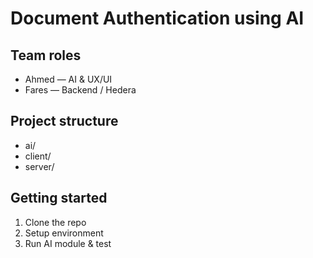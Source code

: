 # Document Authentication using AI

## Team roles
- Ahmed — AI & UX/UI
-  Fares — Backend / Hedera

## Project structure
- ai/
- client/
- server/

## Getting started
1. Clone the repo
2. Setup environment
3. Run AI module & test
